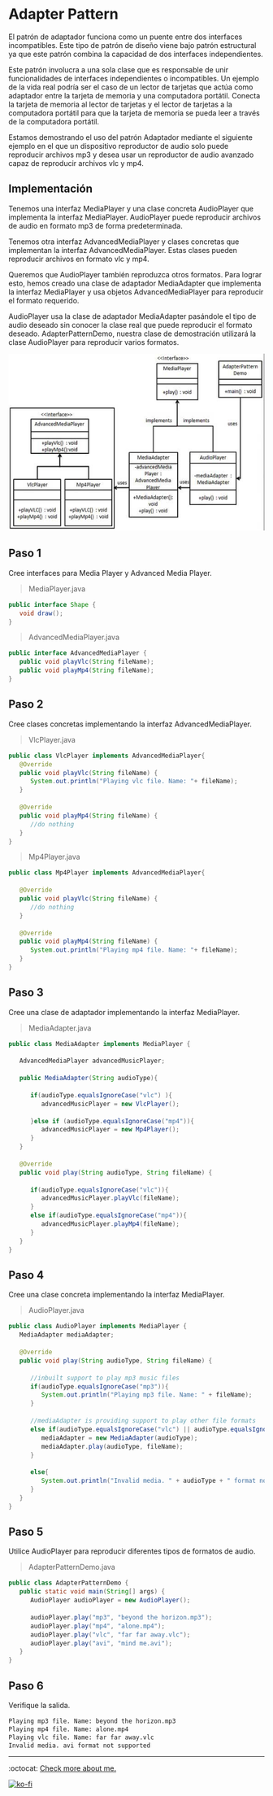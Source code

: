 # Adapter Pattern

El patrón de adaptador funciona como un puente entre dos interfaces incompatibles. Este tipo de patrón de diseño viene bajo patrón estructural ya que este patrón combina la capacidad de dos interfaces independientes.

Este patrón involucra a una sola clase que es responsable de unir funcionalidades de interfaces independientes o incompatibles. Un ejemplo de la vida real podría ser el caso de un lector de tarjetas que actúa como adaptador entre la tarjeta de memoria y una computadora portátil. Conecta la tarjeta de memoria al lector de tarjetas y el lector de tarjetas a la computadora portátil para que la tarjeta de memoria se pueda leer a través de la computadora portátil.

Estamos demostrando el uso del patrón Adaptador mediante el siguiente ejemplo en el que un dispositivo reproductor de audio solo puede reproducir archivos mp3 y desea usar un reproductor de audio avanzado capaz de reproducir archivos vlc y mp4.

## Implementación

Tenemos una interfaz MediaPlayer y una clase concreta AudioPlayer que implementa la interfaz MediaPlayer. AudioPlayer puede reproducir archivos de audio en formato mp3 de forma predeterminada.

Tenemos otra interfaz AdvancedMediaPlayer y clases concretas que implementan la interfaz AdvancedMediaPlayer. Estas clases pueden reproducir archivos en formato vlc y mp4.

Queremos que AudioPlayer también reproduzca otros formatos. Para lograr esto, hemos creado una clase de adaptador MediaAdapter que implementa la interfaz MediaPlayer y usa objetos AdvancedMediaPlayer para reproducir el formato requerido.

AudioPlayer usa la clase de adaptador MediaAdapter pasándole el tipo de audio deseado sin conocer la clase real que puede reproducir el formato deseado. AdapterPatternDemo, nuestra clase de demostración utilizará la clase AudioPlayer para reproducir varios formatos.

![UML Diagram](adapter_pattern_uml_diagram.jpg)

## Paso 1

Cree interfaces para Media Player y Advanced Media Player.

> MediaPlayer.java

```java
public interface Shape {
   void draw();
}
```

> AdvancedMediaPlayer.java

```java
public interface AdvancedMediaPlayer {
   public void playVlc(String fileName);
   public void playMp4(String fileName);
}
```

## Paso 2

Cree clases concretas implementando la interfaz AdvancedMediaPlayer.

> VlcPlayer.java

```java
public class VlcPlayer implements AdvancedMediaPlayer{
   @Override
   public void playVlc(String fileName) {
      System.out.println("Playing vlc file. Name: "+ fileName);
   }

   @Override
   public void playMp4(String fileName) {
      //do nothing
   }
}
```

> Mp4Player.java

```java
public class Mp4Player implements AdvancedMediaPlayer{

   @Override
   public void playVlc(String fileName) {
      //do nothing
   }

   @Override
   public void playMp4(String fileName) {
      System.out.println("Playing mp4 file. Name: "+ fileName);
   }
}
```

## Paso 3

Cree una clase de adaptador implementando la interfaz MediaPlayer.

> MediaAdapter.java

```java
public class MediaAdapter implements MediaPlayer {

   AdvancedMediaPlayer advancedMusicPlayer;

   public MediaAdapter(String audioType){

      if(audioType.equalsIgnoreCase("vlc") ){
         advancedMusicPlayer = new VlcPlayer();

      }else if (audioType.equalsIgnoreCase("mp4")){
         advancedMusicPlayer = new Mp4Player();
      }
   }

   @Override
   public void play(String audioType, String fileName) {

      if(audioType.equalsIgnoreCase("vlc")){
         advancedMusicPlayer.playVlc(fileName);
      }
      else if(audioType.equalsIgnoreCase("mp4")){
         advancedMusicPlayer.playMp4(fileName);
      }
   }
}
```

## Paso 4

Cree una clase concreta implementando la interfaz MediaPlayer.

> AudioPlayer.java

```java
public class AudioPlayer implements MediaPlayer {
   MediaAdapter mediaAdapter;

   @Override
   public void play(String audioType, String fileName) {

      //inbuilt support to play mp3 music files
      if(audioType.equalsIgnoreCase("mp3")){
         System.out.println("Playing mp3 file. Name: " + fileName);
      }

      //mediaAdapter is providing support to play other file formats
      else if(audioType.equalsIgnoreCase("vlc") || audioType.equalsIgnoreCase("mp4")){
         mediaAdapter = new MediaAdapter(audioType);
         mediaAdapter.play(audioType, fileName);
      }

      else{
         System.out.println("Invalid media. " + audioType + " format not supported");
      }
   }
}
```

## Paso 5

Utilice AudioPlayer para reproducir diferentes tipos de formatos de audio.

> AdapterPatternDemo.java

```java
public class AdapterPatternDemo {
   public static void main(String[] args) {
      AudioPlayer audioPlayer = new AudioPlayer();

      audioPlayer.play("mp3", "beyond the horizon.mp3");
      audioPlayer.play("mp4", "alone.mp4");
      audioPlayer.play("vlc", "far far away.vlc");
      audioPlayer.play("avi", "mind me.avi");
   }
}
```

## Paso 6

Verifique la salida.

```note
Playing mp3 file. Name: beyond the horizon.mp3
Playing mp4 file. Name: alone.mp4
Playing vlc file. Name: far far away.vlc
Invalid media. avi format not supported
```

---
:octocat: [Check more about me.](https://github.com/FernandoCalmet)

[![ko-fi](https://www.ko-fi.com/img/githubbutton_sm.svg)](https://ko-fi.com/T6T41JKMI)
